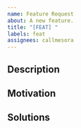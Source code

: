 ```yaml
---
name: Feature Request
about: A new feature.
title: "[FEAT] "
labels: feat
assignees: callmesora
---
```


## Description

## Motivation

## Solutions
